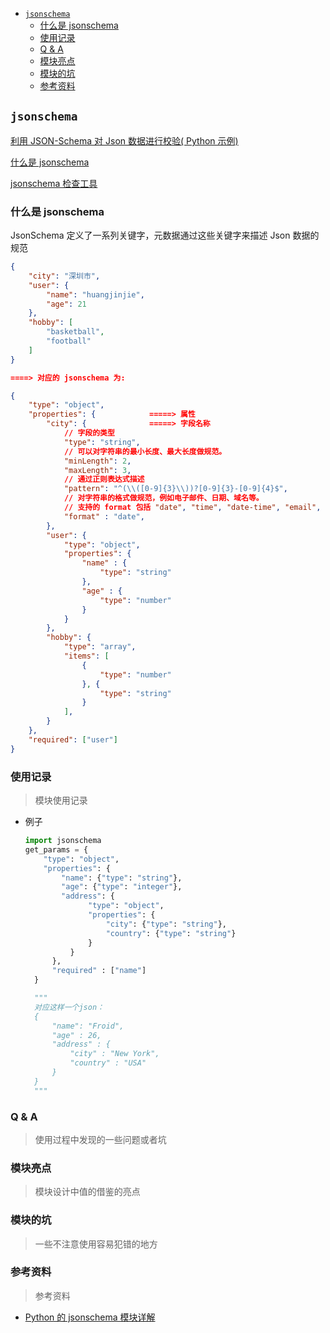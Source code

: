 - [`jsonschema`](#jsonschema)
  - [什么是 jsonschema](#什么是-jsonschema)
  - [使用记录](#使用记录)
  - [Q & A](#q--a)
  - [模块亮点](#模块亮点)
  - [模块的坑](#模块的坑)
  - [参考资料](#参考资料)

## `jsonschema`

[利用 JSON-Schema 对 Json 数据进行校验( Python 示例)](https://cloud.tencent.com/developer/article/1005810)

[什么是 jsonschema](https://www.cnblogs.com/terencezhou/p/10474617.html)

[jsonschema 检查工具](https://www.jsonschemavalidator.net/)

### 什么是 jsonschema

JsonSchema 定义了一系列关键字，元数据通过这些关键字来描述 Json 数据的规范

```json
{
    "city": "深圳市",
    "user": {
        "name": "huangjinjie",
        "age": 21
    },
    "hobby": [
        "basketball",
        "football"
    ]
}

====> 对应的 jsonschema 为:

{
    "type": "object",
    "properties": {            =====> 属性
        "city": {              =====> 字段名称
            // 字段的类型
            "type": "string",
            // 可以对字符串的最小长度、最大长度做规范。
            "minLength": 2,
            "maxLength": 3,
            // 通过正则表达式描述
            "pattern": "^(\\([0-9]{3}\\))?[0-9]{3}-[0-9]{4}$",
            // 对字符串的格式做规范，例如电子邮件、日期、域名等。
            // 支持的 format 包括 "date", "time", "date-time", "email", "hostname" 等
            "format" : "date",
        },
        "user": {
            "type": "object",
            "properties": {
                "name" : {
                    "type": "string"
                },
                "age" : {
                    "type": "number"
                }
            }
        },
        "hobby": {
            "type": "array",
            "items": [
                {
                    "type": "number"
                }, {
                    "type": "string"
                }
            ],
        }
    },
    "required": ["user"]
}
```

### 使用记录

> 模块使用记录

- 例子

  ```py
  import jsonschema
  get_params = {
      "type": "object",
      "properties": {
          "name": {"type": "string"},
          "age": {"type": "integer"},
          "address": {
                "type": "object",
                "properties": {
                    "city": {"type": "string"},
                    "country": {"type": "string"}
                }
            }
        },
        "required" : ["name"]
    }

    """
    对应这样一个json：
    {
        "name": "Froid",
        "age" : 26,
        "address" : {
            "city" : "New York",
            "country" : "USA"
        }
    }
    """
  ```

### Q & A

> 使用过程中发现的一些问题或者坑

### 模块亮点

> 模块设计中值的借鉴的亮点

### 模块的坑

> 一些不注意使用容易犯错的地方

### 参考资料

> 参考资料

- [Python 的 jsonschema 模块详解](https://blog.csdn.net/swinfans/article/details/89231682)
